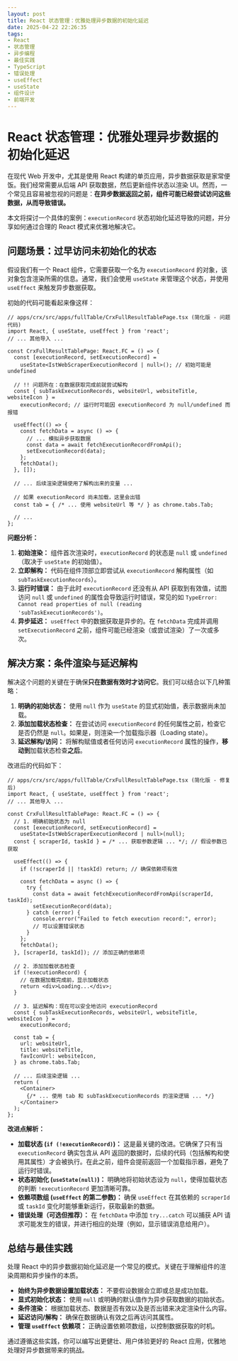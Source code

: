 ```yaml
---
layout: post
title: React 状态管理：优雅处理异步数据的初始化延迟
date: 2025-04-22 22:26:35
tags:
- React
- 状态管理
- 异步编程
- 最佳实践
- TypeScript
- 错误处理
- useEffect
- useState
- 组件设计
- 前端开发
---
```

# React 状态管理：优雅处理异步数据的初始化延迟

在现代 Web 开发中，尤其是使用 React 构建的单页应用，异步数据获取是家常便饭。我们经常需要从后端 API 获取数据，然后更新组件状态以渲染 UI。然而，一个常见且容易被忽视的问题是：**在异步数据返回之前，组件可能已经尝试访问这些数据，从而导致错误。**

本文将探讨一个具体的案例：`executionRecord` 状态初始化延迟导致的问题，并分享如何通过合理的 React 模式来优雅地解决它。

## 问题场景：过早访问未初始化的状态

假设我们有一个 React 组件，它需要获取一个名为 `executionRecord` 的对象，该对象包含渲染所需的信息。通常，我们会使用 `useState` 来管理这个状态，并使用 `useEffect` 来触发异步数据获取。

初始的代码可能看起来像这样：

```tsx
// apps/crx/src/apps/fullTable/CrxFullResultTablePage.tsx (简化版 - 问题代码)
import React, { useState, useEffect } from 'react';
// ... 其他导入 ...

const CrxFullResultTablePage: React.FC = () => {
  const [executionRecord, setExecutionRecord] =
    useState<IstWebScraperExecutionRecord | null>(); // 初始可能是 undefined

  // !! 问题所在：在数据获取完成前就尝试解构
  const { subTaskExecutionRecords, websiteUrl, websiteTitle, websiteIcon } =
    executionRecord; // 运行时可能因 executionRecord 为 null/undefined 而报错

  useEffect(() => {
    const fetchData = async () => {
      // ... 模拟异步获取数据
      const data = await fetchExecutionRecordFromApi();
      setExecutionRecord(data);
    };
    fetchData();
  }, []);

  // ... 后续渲染逻辑使用了解构出来的变量 ...

  // 如果 executionRecord 尚未加载，这里会出错
  const tab = { /* ... 使用 websiteUrl 等 */ } as chrome.tabs.Tab;

  // ...
};

```

**问题分析：**

1. **初始渲染：** 组件首次渲染时，`executionRecord` 的状态是 `null` 或 `undefined`（取决于 `useState` 的初始值）。
2. **立即解构：** 代码在组件顶部立即尝试从 `executionRecord` 解构属性（如 `subTaskExecutionRecords`）。
3. **运行时错误：** 由于此时 `executionRecord` 还没有从 API 获取到有效值，试图访问 `null` 或 `undefined` 的属性会导致运行时错误，常见的如 `TypeError: Cannot read properties of null (reading 'subTaskExecutionRecords')`。
4. **异步延迟：** `useEffect` 中的数据获取是异步的。在 `fetchData` 完成并调用 `setExecutionRecord` 之前，组件可能已经渲染（或尝试渲染）了一次或多次。

## 解决方案：条件渲染与延迟解构

解决这个问题的关键在于确保**只在数据有效时才访问它**。我们可以结合以下几种策略：

1. **明确的初始状态：** 使用 `null` 作为 `useState` 的显式初始值，表示数据尚未加载。
2. **添加加载状态检查：** 在尝试访问 `executionRecord` 的任何属性之前，检查它是否仍然是 `null`。如果是，则渲染一个加载指示器（Loading state）。
3. **延迟解构/访问：** 将解构赋值或者任何访问 `executionRecord` 属性的操作，**移动到**加载状态检查**之后**。

改进后的代码如下：

```tsx
// apps/crx/src/apps/fullTable/CrxFullResultTablePage.tsx (简化版 - 修复后)
import React, { useState, useEffect } from 'react';
// ... 其他导入 ...

const CrxFullResultTablePage: React.FC = () => {
  // 1. 明确初始状态为 null
  const [executionRecord, setExecutionRecord] =
    useState<IstWebScraperExecutionRecord | null>(null);
  const { scraperId, taskId } = /* ... 获取参数逻辑 ... */; // 假设参数已获取

  useEffect(() => {
    if (!scraperId || !taskId) return; // 确保依赖项有效

    const fetchData = async () => {
      try {
        const data = await fetchExecutionRecordFromApi(scraperId, taskId);
        setExecutionRecord(data);
      } catch (error) {
        console.error("Failed to fetch execution record:", error);
        // 可以设置错误状态
      }
    };
    fetchData();
  }, [scraperId, taskId]); // 添加正确的依赖项

  // 2. 添加加载状态检查
  if (!executionRecord) {
    // 在数据加载完成前，显示加载状态
    return <div>Loading...</div>;
  }

  // 3. 延迟解构：现在可以安全地访问 executionRecord
  const { subTaskExecutionRecords, websiteUrl, websiteTitle, websiteIcon } =
    executionRecord;

  const tab = {
    url: websiteUrl,
    title: websiteTitle,
    favIconUrl: websiteIcon,
  } as chrome.tabs.Tab;

  // ... 后续渲染逻辑 ...
  return (
    <Container>
      {/* ... 使用 tab 和 subTaskExecutionRecords 的渲染逻辑 ... */}
    </Container>
  );
};

```

**改进点解析：**

- **加载状态 (`if (!executionRecord)`)：** 这是最关键的改进。它确保了只有当 `executionRecord` 确实包含从 API 返回的数据时，后续的代码（包括解构和使用其属性）才会被执行。在此之前，组件会提前返回一个加载指示器，避免了运行时错误。
- **状态初始化 (`useState(null)`)：** 明确地将初始状态设为 `null`，使得加载状态的判断 `!executionRecord` 更加清晰可靠。
- **依赖项数组 (`useEffect` 的第二参数)：** 确保 `useEffect` 在其依赖的 `scraperId` 或 `taskId` 变化时能够重新运行，获取最新的数据。
- **错误处理（可选但推荐）：** 在 `fetchData` 中添加 `try...catch` 可以捕获 API 请求可能发生的错误，并进行相应的处理（例如，显示错误消息给用户）。

## 总结与最佳实践

处理 React 中的异步数据初始化延迟是一个常见的模式。关键在于理解组件的渲染周期和异步操作的本质。

- **始终为异步数据设置加载状态：** 不要假设数据会立即或总是成功加载。
- **显式初始化状态：** 使用 `null` 或明确的默认值作为异步获取数据的初始状态。
- **条件渲染：** 根据加载状态、数据是否有效以及是否出错来决定渲染什么内容。
- **延迟访问/解构：** 确保在数据确认有效之后再访问其属性。
- **管理 `useEffect` 依赖项：** 正确设置依赖项数组，以控制数据获取的时机。

通过遵循这些实践，你可以编写出更健壮、用户体验更好的 React 应用，优雅地处理好异步数据带来的挑战。